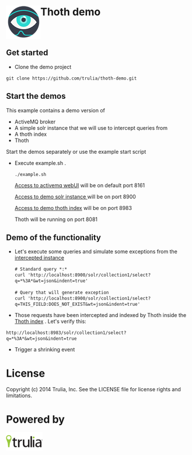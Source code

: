 <img align="left" src="thoth.png?raw=true"> Thoth demo 
======================
<br><br>

Get started
------------------------
- Clone the demo project 
```
git clone https://github.com/trulia/thoth-demo.git
```

Start the demos
------------------------
This example contains a demo version of 
- ActiveMQ broker
- A simple solr instance that we will use to intercept queries from
- A thoth index
- Thoth

Start the demos separately or use the example start script
- Execute example.sh . 
    ```
    ./example.sh
    ``` 

    [Access to activemq webUI](http://localhost:8161/admin/queues.jsp) will be on default port 8161
    
    [Access to demo solr instance ](http://localhost:8900/solr/#/) will be on port 8900
    
    [Access to demo thoth index](http://localhost:8983/solr/#/) will be on port 8983

    Thoth will be running on port 8081
    
Demo of the functionality
---------------------------
- Let's execute some queries and simulate some exceptions from the [intercepted instance](http://localhost:8900/solr/#/)

	```
	# Standard query *:*
	curl 'http://localhost:8900/solr/collection1/select?q=*%3A*&wt=json&indent=true'

	# Query that will generate exception
	curl 'http://localhost:8900/solr/collection1/select?q=THIS_FIELD:DOES_NOT_EXIST&wt=json&indent=true'
	```
- Those requests have been intercepted and indexed by Thoth inside the [Thoth index](http://localhost:8983/solr/#/) . Let's verify this: 

```
http://localhost:8983/solr/collection1/select?q=*%3A*&wt=json&indent=true
```

- Trigger a shrinking event


License
=============
Copyright (c) 2014 Trulia, Inc. See the LICENSE file for license rights and limitations.

Powered by
=============
<img align="left" src="powered-trulia.png?raw=true">
